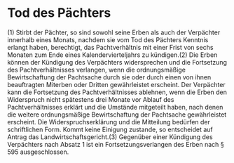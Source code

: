 # Tod des Pächters

(1) Stirbt der Pächter, so sind sowohl seine Erben als auch der Verpächter innerhalb eines Monats, nachdem sie vom Tod des Pächters Kenntnis erlangt haben, berechtigt, das Pachtverhältnis mit einer Frist von sechs Monaten zum Ende eines Kalendervierteljahrs zu kündigen.(2) Die Erben können der Kündigung des Verpächters widersprechen und die Fortsetzung des Pachtverhältnisses verlangen, wenn die ordnungsmäßige Bewirtschaftung der Pachtsache durch sie oder durch einen von ihnen beauftragten Miterben oder Dritten gewährleistet erscheint. Der Verpächter kann die Fortsetzung des Pachtverhältnisses ablehnen, wenn die Erben den Widerspruch nicht spätestens drei Monate vor Ablauf des Pachtverhältnisses erklärt und die Umstände mitgeteilt haben, nach denen die weitere ordnungsmäßige Bewirtschaftung der Pachtsache gewährleistet erscheint. Die Widerspruchserklärung und die Mitteilung bedürfen der schriftlichen Form. Kommt keine Einigung zustande, so entscheidet auf Antrag das Landwirtschaftsgericht.(3) Gegenüber einer Kündigung des Verpächters nach Absatz 1 ist ein Fortsetzungsverlangen des Erben nach § 595 ausgeschlossen. 

